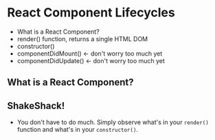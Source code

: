# React Component Lifecycles
 - What is a React Component?
 - render() function, returns a single HTML DOM
 - constructor()
 - componentDidMount() <- don't worry too much yet
 - componentDidUpdate() <- don't worry too much yet

## What is a React Component?

## ShakeShack!
  - You don't have to do much. Simply observe what's in your `render()` function and what's in your `constructor()`.
